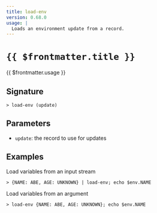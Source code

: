 ```yaml
---
title: load-env
version: 0.68.0
usage: |
  Loads an environment update from a record.
---
```


# <code>{{ $frontmatter.title }}</code>

<div style='white-space: pre-wrap;'>{{ $frontmatter.usage }}</div>

## Signature

```> load-env (update)```

## Parameters

 -  `update`: the record to use for updates

## Examples

Load variables from an input stream
```shell
> {NAME: ABE, AGE: UNKNOWN} | load-env; echo $env.NAME
```

Load variables from an argument
```shell
> load-env {NAME: ABE, AGE: UNKNOWN}; echo $env.NAME
```
